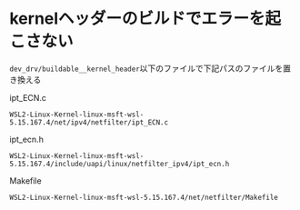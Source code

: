 # kernelヘッダーのビルドでエラーを起こさない
`dev_drv/buildable__kernel_header`以下のファイルで下記パスのファイルを置き換える


ipt_ECN.c
```
WSL2-Linux-Kernel-linux-msft-wsl-5.15.167.4/net/ipv4/netfilter/ipt_ECN.c
```

ipt_ecn.h
```
WSL2-Linux-Kernel-linux-msft-wsl-5.15.167.4/include/uapi/linux/netfilter_ipv4/ipt_ecn.h
```


Makefile
```
WSL2-Linux-Kernel-linux-msft-wsl-5.15.167.4/net/netfilter/Makefile
```

